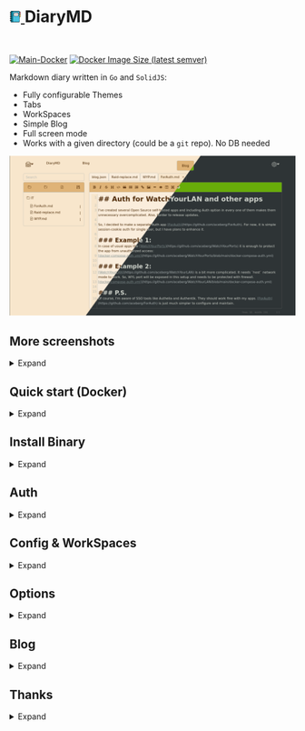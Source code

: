 <h1><a href="https://github.com/aceberg/DiaryMD">
    <img src="https://raw.githubusercontent.com/aceberg/DiaryMD/main/assets/logo.png" width="20" />
</a>DiaryMD</h1>
<br/>

[![Main-Docker](https://github.com/aceberg/DiaryMD/actions/workflows/main-docker.yml/badge.svg)](https://github.com/aceberg/DiaryMD/actions/workflows/main-docker.yml)
[![Docker Image Size (latest semver)](https://img.shields.io/docker/image-size/aceberg/diarymd)](https://hub.docker.com/r/aceberg/diarymd)

Markdown diary written in `Go` and `SolidJS`:
- Fully configurable Themes
- Tabs
- WorkSpaces
- Simple Blog
- Full screen mode
- Works with a given directory (could be a `git` repo). No DB needed

![Screenshot](https://raw.githubusercontent.com/aceberg/DiaryMD/refs/heads/main/assets/Screenshot_05.png)

## More screenshots
<details>
  <summary>Expand</summary>

![Screenshot](https://raw.githubusercontent.com/aceberg/DiaryMD/refs/heads/main/assets/Screenshot_04.png)
![Screenshot](https://raw.githubusercontent.com/aceberg/DiaryMD/refs/heads/main/assets/Screenshot_03.png)
![Screenshot](https://raw.githubusercontent.com/aceberg/DiaryMD/refs/heads/main/assets/Screenshot_02.png)

</details>

## Quick start (Docker)
<details>
  <summary>Expand</summary>

```sh
docker run --name DiaryMD \
    -e "TZ=$YOURTIMEZONE" \  # your TZ here
    -e "REPOPATH=/repo" \    # path to diary dir
    -v ~/.dockerdata/DiaryMD:/data/DiaryMD \  # config
    -v ~/.dockerdata/DiaryRepo:/repo \        # diary
    -p 8854:8854 \
    -u $(id -u):$(id -g) \  # run as current user, so created files will be owned by user, not root
  aceberg/diarymd
```
Mounted volumes must have write permission for non-root user:
```
sudo chown $(id -u):$(id -g) ~/.dockerdata/DiaryMD
sudo chown $(id -u):$(id -g) ~/.dockerdata/DiaryRepo
```

</details> 

## Install Binary
<details>
  <summary>Expand</summary>

All binaries are available in the [latest](https://github.com/aceberg/DiaryMD/releases/latest) release.
</details> 

## Auth
<details>
  <summary>Expand</summary>

**DiaryMD** does not have built-in auth option. But you can use it with SSO tools like Authelia, or my simple auth app [ForAuth](https://github.com/aceberg/ForAuth).   
Here is an example [docker-compose-auth.yml](https://github.com/aceberg/DiaryMD/blob/main/docker-compose-auth.yml).

</details> 

## Config & WorkSpaces
<details>
  <summary>Expand</summary>

App config and config for `Default` workspace can be done through environment variables or `config.yaml` file. Also, `Default` workspace config and colors can be set through `GUI`.

Other workspaces have their own paths and themes, which can be configured through `GUI` (recommended) or `workspaces.yaml` file.

> :warning:  **Note**   
> While `Default` workspace stores open tabs in browser, other workspaces keep them in `workspaces.yaml` file, so, if you want to access the same tabs from different devices, do not use `Default`.

#### App config
| Variable  | Description | Default |
| --------  | ----------- | ------- |
| TZ | Set your timezone for correct time | |
| HOST | Listen address | 0.0.0.0 |
| PORT   | Port for web GUI | 8854 |

#### Default workspace config
| Variable  | Description | Default |
| --------  | ----------- | ------- |
| REPOPATH | Path to diary dir or repo |  |
| BLOGPATH | Path to dir with `blog.json` file |  |
| PAGE_STEP | Items per page in blog | 3 |
| THEME | `dark`, `gray`, `lake`, `night`, `sand` or `CUSTOM` | sand |

If `THEME`=`CUSTOM`, colors can be set individually.

#### Colors

| Variable  | Description | Default |
| --------  | ----------- | ------- |
| C_FONT | Font color | #313136 |
| C_MENU | Menu color | #dfb377 |
| C_EDIT | Editor back color | #faeddc |
| C_BACK | Background color | #f8e6cc |
| C_OUTLINE | Outline color | #616161 |

</details>

## Options
<details>
  <summary>Expand</summary>

| Key  | Description | Default | 
| --------  | ----------- | ------- | 
| -d | Path to config dir | /data/DiaryMD | 

</details> 


## Blog
<details>
  <summary>Expand</summary>

Blog option is still under development and a bit experimental.   
To enable blog in the workspace, set `BLOGPATH` to directory, where `blog.json` file is stored.

Example of `blog.json` file. Here `path` is relative path inside the dir, specified in `BLOGPATH`. File `blog.json` must be at the root of the dir.

```json
[{
  "date": "2024-11-03",
  "name": "Auth for WatchYourLAN and other apps",
  "path": "/IT/ForAuth.md",
  "tags": ["my-apps"]
},
{
  "date": "2024-10-06",
  "name": "WatchYourPorts",
  "path": "/IT/WYP.md",
  "tags": ["my-apps"]
},
{
  "date": "2024-10-02",
  "name": "Replace HDD in RAID1",
  "path": "/IT/Raid-replace.md",
  "tags": ["linux", "hardware"]
}] 
```
</details> 


## Thanks
<details>
  <summary>Expand</summary>

- [EasyMDE](https://github.com/Ionaru/easy-markdown-editor) editor
- All go packages listed in [dependencies](https://github.com/aceberg/DiaryMD/network/dependencies)
- Favicon and logo: [Flaticon](https://www.flaticon.com)
- [Bootstrap](https://getbootstrap.com/)

</details> 
